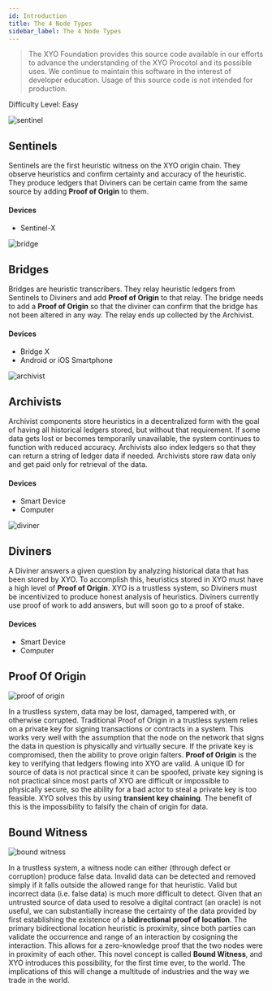```yaml
---
id: Introduction
title: The 4 Node Types 
sidebar_label: The 4 Node Types
---
```


> The XYO Foundation provides this source code available in our efforts to advance the understanding of the XYO Procotol and its possible uses. We continue to maintain this software in the interest of developer education. Usage of this source code is not intended for production. 

<div class="alert alert-primary text-center" role="alert">
  Difficulty Level: Easy
</div>

![sentinel](assets/sentinal_beacons.png)

## Sentinels

Sentinels are the first heuristic witness on the XYO origin chain. They observe heuristics and confirm certainty and accuracy of the heuristic. They produce ledgers that Diviners can be certain came from the same source by adding **Proof of Origin** to them.

#### Devices
- Sentinel-X

![bridge](assets/bridge_xyo.png)
## Bridges

Bridges are heuristic transcribers. They relay heuristic ledgers from Sentinels to Diviners and add **Proof of Origin** to that relay. The bridge needs to add a **Proof of Origin** so that the diviner can confirm that the bridge has not been altered in any way. The relay ends up collected by the Archivist.

#### Devices
- Bridge X
- Android or iOS Smartphone


![archivist](assets/archivist_xyo.svg)
## Archivists

Archivist components store heuristics in a decentralized form with the goal of having all historical ledgers stored, but without that requirement. If some data gets lost or becomes temporarily unavailable, the system continues to function with reduced accuracy. Archivists also index ledgers so that they can return a string of ledger data if needed. Archivists store raw data only and get paid only for retrieval of the data. 

#### Devices
- Smart Device
- Computer 


![diviner](assets/diviner_xyo.svg)
## Diviners

A Diviner answers a given question by analyzing historical data that has been stored by XYO. To accomplish this, heuristics stored in XYO must have a high level of **Proof of Origin**. XYO is a trustless system, so Diviners must be incentivized to produce honest analysis of heuristics. Diviners currently use proof of work to add answers, but will soon go to a proof of stake. 

#### Devices
- Smart Device
- Computer


## Proof Of Origin
![proof of origin](assets/proof_of_origin.png)

In a trustless system, data may be lost, damaged, tampered with, or otherwise corrupted. Traditional Proof of Origin in a trustless system relies on a private key for signing transactions or contracts in a system. This works very well with the assumption that the node on the network that signs the data in question is physically and virtually secure. If the private key is compromised, then the ability to prove origin falters. **Proof of Origin** is the key to verifying that ledgers flowing into XYO are valid. A unique ID for source of data is not practical since it can be spoofed, private key signing is not practical since most parts of XYO are difficult or impossible to physically secure, so the ability for a bad actor to steal a private key is too feasible. XYO solves this by using **transient key chaining**. The benefit of this is the impossibility to falsify the chain of origin for data. 

## Bound Witness
![bound witness](assets/bound_witness.png)

In a trustless system, a witness node can either (through defect or corruption) produce false data. Invalid data can be detected and removed simply if it falls outside the allowed range for that heuristic. Valid but incorrect data (i.e. false data) is much more difficult to detect. Given that an untrusted source of data used to resolve a digital contract (an oracle) is not useful, we can substantially increase the certainty of the data provided by first establishing the existence of a **bidirectional proof of location**. The primary bidirectional location heuristic is proximity, since both parties can validate the occurrence and range of an interaction by cosigning the interaction. This allows for a zero-knowledge proof that the two nodes were in proximity of each other. This novel concept is called **Bound Witness**, and XYO introduces this possibility, for the first time ever, to the world. The implications of this will change a multitude of industries and the way we trade in the world.

